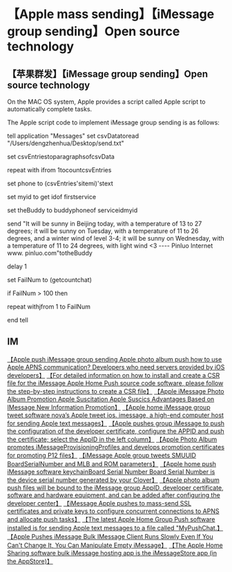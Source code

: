 # 【Apple mass sending】【iMessage group sending】Open source technology

## 【苹果群发】【iMessage group sending】Open source technology

On the MAC OS system, Apple provides a script called Apple script to automatically complete tasks.

The Apple script code to implement iMessage group sending is as follows:

tell application "Messages"
set csvDatatoread "/Users/dengzhenhua/Desktop/send.txt"

set csvEntriestoparagraphsofcsvData

repeat with ifrom 1tocountcsvEntries

set phone to (csvEntries'sitemi)'stext

set myid to get idof firstservice

set theBuddy to buddyphoneof serviceidmyid

send "It will be sunny in Beijing today, with a temperature of 13 to 27 degrees; it will be sunny on Tuesday, with a temperature of 11 to 26 degrees, and a winter wind of level 3-4; it will be sunny on Wednesday, with a temperature of 11 to 24 degrees, with light wind <3 ---- Pinluo Internet www. pinluo.com"totheBuddy

delay 1

set FailNum to (getcountchat)

if FailNum > 100 then

repeat withjfrom 1 to FailNum



end tell


## IM

[【Apple push iMessage group sending Apple photo album push how to use Apple APNS communication? Developers who need servers provided by iOS developers】](https://tommylei821.github.io/pic/IMEAXXX.png)
[【For detailed information on how to install and create a CSR file for the iMessage Apple Home Push source code software, please follow the step-by-step instructions to create a CSR file】](https://tommylei821.github.io/pic/IMEAXXX.png)
[【Apple iMessage Photo Album Promotion Apple Suscitation Apple Suscics Advantages Based on IMessage New Information Promotion】](https://tommylei821.github.io/pic/IMEAXXX.png)
[【Apple home iMessage group tweet software nova’s Apple tweet ios. imessage, a high-end computer host for sending Apple text messages】](https://tommylei821.github.io/pic/IMEAXXX.png)
[【Apple pushes group iMessage to push the configuration of the developer certificate, configure the APPID and push the certificate; select the AppID in the left column】](https://tommylei821.github.io/pic/IMEAXXX.png)
[【Apple Photo Album promotes iMessageProvisioningProfiles and develops promotion certificates for promoting P12 files】](https://tommylei821.github.io/pic/IMEAXXX.png)
[【iMessage Apple group tweets SMUUID BoardSerialNumber and MLB and ROM parameters】](https://tommylei821.github.io/pic/IMEAXXX.png)
[【Apple home push iMessage software keychainBoard Serial Number Board Serial Number is the device serial number generated by your Clover】](https://tommylei821.github.io/pic/IMEAXXX.png)
[【Apple photo album push files will be bound to the iMessage group AppID, developer certificate, software and hardware equipment, and can be added after configuring the developer center】](https://tommylei821.github.io/pic/IMEAXXX.png)
[【iMessage Apple pushes to mass-send SSL certificates and private keys to configure concurrent connections to APNS and allocate push tasks】](https://tommylei821.github.io/pic/IMEAXXX.png)
[【The latest Apple Home Group Push software installed is for sending Apple text messages to a file called "MyPushChat.】](https://tommylei821.github.io/pic/IMEAXXX.png)
[【Apple Pushes iMessage Bulk IMessage Client Runs Slowly Even If You Can't Change It, You Can Manipulate Empty iMessage】](https://tommylei821.github.io/pic/IMEAXXX.png)
[【The Apple Home Sharing software bulk iMessage hosting app is the iMessageStore app (in the AppStore)】](https://tommylei821.github.io/pic/IMEAXXX.png)